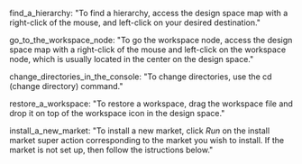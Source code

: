 find_a_hierarchy: "To find a hierarchy, access the design space map with a right-click of the mouse, and left-click on your desired destination."

go_to_the_workspace_node: "To go the workspace node, access the design space map with a right-click of the mouse and left-click on the workspace node, which is usually located in the center on the design space."

change_directories_in_the_console: "To change directories, use the cd (change directory) command."

restore_a_workspace: "To restore a workspace, drag the workspace file and drop it on top of the workspace icon in the design space."

install_a_new_market: "To install a new market, click *Run* on the install market super action corresponding to the market you wish to install. If the market is not set up, then follow the istructions below."